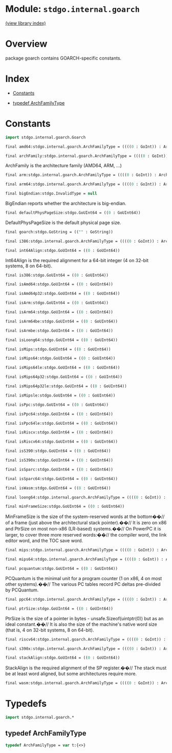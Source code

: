 # Module: `stdgo.internal.goarch`

[(view library index)](../../stdgo.md)


# Overview


package goarch contains GOARCH\-specific constants. 


# Index


- [Constants](<#constants>)

- [typedef ArchFamilyType](<#typedef-archfamilytype>)

# Constants


```haxe
import stdgo.internal.goarch.Goarch
```


```haxe
final amd64:stdgo.internal.goarch.ArchFamilyType = ((((0 : GoInt)) : ArchFamilyType))
```


```haxe
final archFamily:stdgo.internal.goarch.ArchFamilyType = ((((0 : GoInt)) : ArchFamilyType))
```


ArchFamily is the architecture family \(AMD64, ARM, ...\) 


```haxe
final arm:stdgo.internal.goarch.ArchFamilyType = ((((0 : GoInt)) : ArchFamilyType))
```


```haxe
final arm64:stdgo.internal.goarch.ArchFamilyType = ((((0 : GoInt)) : ArchFamilyType))
```


```haxe
final bigEndian:stdgo.InvalidType = null
```


BigEndian reports whether the architecture is big\-endian. 


```haxe
final defaultPhysPageSize:stdgo.GoUInt64 = ((0 : GoUInt64))
```


DefaultPhysPageSize is the default physical page size. 


```haxe
final goarch:stdgo.GoString = (("" : GoString))
```


```haxe
final i386:stdgo.internal.goarch.ArchFamilyType = ((((0 : GoInt)) : ArchFamilyType))
```


```haxe
final int64Align:stdgo.GoUInt64 = ((0 : GoUInt64))
```


Int64Align is the required alignment for a 64\-bit integer \(4 on 32\-bit systems, 8 on 64\-bit\). 


```haxe
final is386:stdgo.GoUInt64 = ((0 : GoUInt64))
```


```haxe
final isAmd64:stdgo.GoUInt64 = ((0 : GoUInt64))
```


```haxe
final isAmd64p32:stdgo.GoUInt64 = ((0 : GoUInt64))
```


```haxe
final isArm:stdgo.GoUInt64 = ((0 : GoUInt64))
```


```haxe
final isArm64:stdgo.GoUInt64 = ((0 : GoUInt64))
```


```haxe
final isArm64be:stdgo.GoUInt64 = ((0 : GoUInt64))
```


```haxe
final isArmbe:stdgo.GoUInt64 = ((0 : GoUInt64))
```


```haxe
final isLoong64:stdgo.GoUInt64 = ((0 : GoUInt64))
```


```haxe
final isMips:stdgo.GoUInt64 = ((0 : GoUInt64))
```


```haxe
final isMips64:stdgo.GoUInt64 = ((0 : GoUInt64))
```


```haxe
final isMips64le:stdgo.GoUInt64 = ((0 : GoUInt64))
```


```haxe
final isMips64p32:stdgo.GoUInt64 = ((0 : GoUInt64))
```


```haxe
final isMips64p32le:stdgo.GoUInt64 = ((0 : GoUInt64))
```


```haxe
final isMipsle:stdgo.GoUInt64 = ((0 : GoUInt64))
```


```haxe
final isPpc:stdgo.GoUInt64 = ((0 : GoUInt64))
```


```haxe
final isPpc64:stdgo.GoUInt64 = ((0 : GoUInt64))
```


```haxe
final isPpc64le:stdgo.GoUInt64 = ((0 : GoUInt64))
```


```haxe
final isRiscv:stdgo.GoUInt64 = ((0 : GoUInt64))
```


```haxe
final isRiscv64:stdgo.GoUInt64 = ((0 : GoUInt64))
```


```haxe
final isS390:stdgo.GoUInt64 = ((0 : GoUInt64))
```


```haxe
final isS390x:stdgo.GoUInt64 = ((0 : GoUInt64))
```


```haxe
final isSparc:stdgo.GoUInt64 = ((0 : GoUInt64))
```


```haxe
final isSparc64:stdgo.GoUInt64 = ((0 : GoUInt64))
```


```haxe
final isWasm:stdgo.GoUInt64 = ((0 : GoUInt64))
```


```haxe
final loong64:stdgo.internal.goarch.ArchFamilyType = ((((0 : GoInt)) : ArchFamilyType))
```


```haxe
final minFrameSize:stdgo.GoUInt64 = ((0 : GoUInt64))
```


MinFrameSize is the size of the system\-reserved words at the bottom��// of a frame \(just above the architectural stack pointer\).��// It is zero on x86 and PtrSize on most non\-x86 \(LR\-based\) systems.��// On PowerPC it is larger, to cover three more reserved words:��// the compiler word, the link editor word, and the TOC save word. 


```haxe
final mips:stdgo.internal.goarch.ArchFamilyType = ((((0 : GoInt)) : ArchFamilyType))
```


```haxe
final mips64:stdgo.internal.goarch.ArchFamilyType = ((((0 : GoInt)) : ArchFamilyType))
```


```haxe
final pcquantum:stdgo.GoUInt64 = ((0 : GoUInt64))
```


PCQuantum is the minimal unit for a program counter \(1 on x86, 4 on most other systems\).��// The various PC tables record PC deltas pre\-divided by PCQuantum. 


```haxe
final ppc64:stdgo.internal.goarch.ArchFamilyType = ((((0 : GoInt)) : ArchFamilyType))
```


```haxe
final ptrSize:stdgo.GoUInt64 = ((0 : GoUInt64))
```


PtrSize is the size of a pointer in bytes \- unsafe.Sizeof\(uintptr\(0\)\) but as an ideal constant.��// It is also the size of the machine's native word size \(that is, 4 on 32\-bit systems, 8 on 64\-bit\). 


```haxe
final riscv64:stdgo.internal.goarch.ArchFamilyType = ((((0 : GoInt)) : ArchFamilyType))
```


```haxe
final s390x:stdgo.internal.goarch.ArchFamilyType = ((((0 : GoInt)) : ArchFamilyType))
```


```haxe
final stackAlign:stdgo.GoUInt64 = ((0 : GoUInt64))
```


StackAlign is the required alignment of the SP register.��// The stack must be at least word aligned, but some architectures require more. 


```haxe
final wasm:stdgo.internal.goarch.ArchFamilyType = ((((0 : GoInt)) : ArchFamilyType))
```


# Typedefs


```haxe
import stdgo.internal.goarch.*
```


## typedef ArchFamilyType


```haxe
typedef ArchFamilyType = var t:{<>}
```


 


